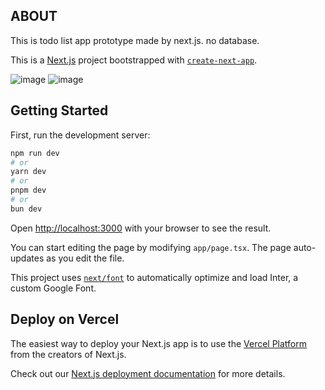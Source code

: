 ## ABOUT
This is todo list app prototype made by next.js. no database.



This is a [Next.js](https://nextjs.org/) project bootstrapped with [`create-next-app`](https://github.com/vercel/next.js/tree/canary/packages/create-next-app).




![image](https://github.com/Abdurozzaq/TududuPrototype/assets/20965106/e9d3e2a7-309a-4d3f-bfa3-2d7ed77b8c3b)
![image](https://github.com/Abdurozzaq/TududuPrototype/assets/20965106/0e8c5318-dc19-42e9-9ac9-24e41e7658d0)




## Getting Started

First, run the development server:

```bash
npm run dev
# or
yarn dev
# or
pnpm dev
# or
bun dev
```

Open [http://localhost:3000](http://localhost:3000) with your browser to see the result.

You can start editing the page by modifying `app/page.tsx`. The page auto-updates as you edit the file.

This project uses [`next/font`](https://nextjs.org/docs/basic-features/font-optimization) to automatically optimize and load Inter, a custom Google Font.


## Deploy on Vercel

The easiest way to deploy your Next.js app is to use the [Vercel Platform](https://vercel.com/new?utm_medium=default-template&filter=next.js&utm_source=create-next-app&utm_campaign=create-next-app-readme) from the creators of Next.js.

Check out our [Next.js deployment documentation](https://nextjs.org/docs/deployment) for more details.
